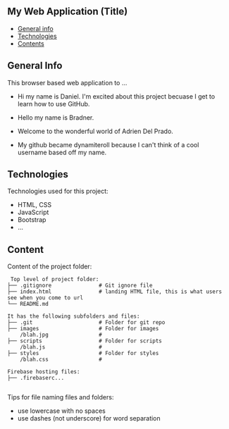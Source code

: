 ## My Web Application (Title)

* [General info](#general-info)
* [Technologies](#technologies)
* [Contents](#content)

## General Info
This browser based web application to ...
* Hi my name is Daniel. I'm excited about this project becuase I get to learn how to use GitHub.
* Hello my name is Bradner.

* Welcome to the wonderful world of Adrien Del Prado.
* My github became dynamiteroll because I can't think of a cool username based off my name.

## Technologies
Technologies used for this project:
* HTML, CSS
* JavaScript
* Bootstrap
* ...

## Content
Content of the project folder:

```
 Top level of project folder: 
├── .gitignore               # Git ignore file
├── index.html               # landing HTML file, this is what users see when you come to url
└── README.md

It has the following subfolders and files:
├── .git                     # Folder for git repo
├── images                   # Folder for images
    /blah.jpg                # 
├── scripts                  # Folder for scripts
    /blah.js                 # 
├── styles                   # Folder for styles
    /blah.css                # 

Firebase hosting files: 
├── .firebaserc...


```

Tips for file naming files and folders:
* use lowercase with no spaces
* use dashes (not underscore) for word separation

